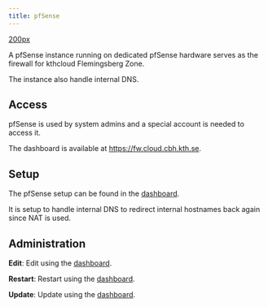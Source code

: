 ```yaml
---
title: pfSense
---
```


[200px](/File:Pfsense-logo.png "wikilink")

A pfSense instance running on dedicated pfSense hardware serves as the
firewall for kthcloud Flemingsberg Zone.

The instance also handle internal DNS.

## Access

pfSense is used by system admins and a special account is needed to
access it.

The dashboard is available at <https://fw.cloud.cbh.kth.se>.

## Setup

The pfSense setup can be found in the
[dashboard](https://fw.cloud.cbh.kth.se).

It is setup to handle internal DNS to redirect internal hostnames back
again since NAT is used.

## Administration

**Edit**: Edit using the [dashboard](https://fw.cloud.cbh.kth.se).

**Restart**: Restart using the [dashboard](https://fw.cloud.cbh.kth.se).

**Update**: Update using the [dashboard](https://fw.cloud.cbh.kth.se).